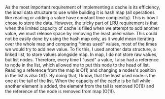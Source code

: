 As the most important requirement of implementing a cache is its efficiency, the ideal data structure to use while
building it is hash map (all operations like reading or adding a value have constant time complexity). This is how
I chose to store the data. However, the tricky part of LRU requirement is that when the limited capacity of cache is
filled when we attempt to add another value, we must release space by removing the least used value. This could not
be easily done by using the hash map only, as it would mean iterating over the whole map and comparing "times used"
values, most of the times we would try to add new value. To fix this, I used another data structure, a linked list,
to store values alongside map. In map, I do not store raw values, but list nodes. Therefore, every time I "used" a
value, I also had a reference to node in the list, which allowed me to put this node to the head of list. Reading a
reference from the map is O(1) and changing a nodes's position in the list is also O(1). By doing that, I know, that
the least used node is the one at the tail of the list. When the capacity of the cache is be full while another
element is added, the element from the tail is removed (O(1)) and the reference of the node is removed from map
(O(1)).
